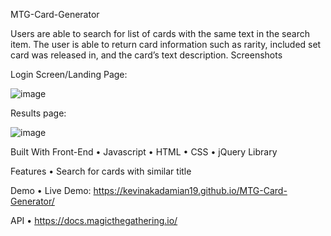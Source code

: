 MTG-Card-Generator

Users are able to search for list of cards with the same text in the search item.  The user is able to return card information such as rarity, included set card was released in, and the card’s text description.
Screenshots

Login Screen/Landing Page:

 ![image](https://user-images.githubusercontent.com/18197040/61089991-d6574480-a3f1-11e9-9325-fc316ac4b336.png)
 
Results page:

![image](https://user-images.githubusercontent.com/18197040/61090002-db1bf880-a3f1-11e9-8736-8c78304d8dd0.png)

 
Built With
Front-End
•	Javascript
•	HTML
•	CSS
•	jQuery Library

Features
•	Search for cards with similar title

Demo
•	Live Demo: https://kevinakadamian19.github.io/MTG-Card-Generator/

API
•	https://docs.magicthegathering.io/
